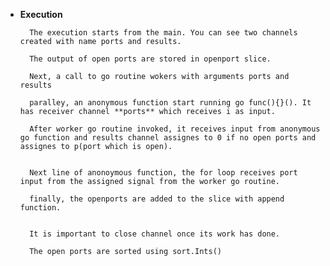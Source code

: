 - **Execution**

    
        The execution starts from the main. You can see two channels created with name ports and results.

        The output of open ports are stored in openport slice.

        Next, a call to go routine wokers with arguments ports and results

        paralley, an anonymous function start running go func(){}(). It has receiver channel **ports** which receives i as input. 

        After worker go routine invoked, it receives input from anonymous go function and results channel assignes to 0 if no open ports and assignes to p(port which is open).


        Next line of anonoymous function, the for loop receives port input from the assigned signal from the worker go routine.

        finally, the openports are added to the slice with append function.


        It is important to close channel once its work has done.

        The open ports are sorted using sort.Ints()